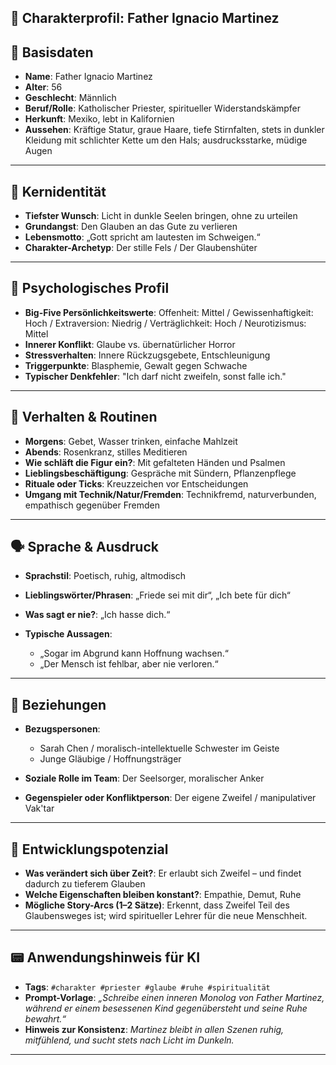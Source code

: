 ## 🧬 Charakterprofil: Father Ignacio Martinez

## 🚫 Basisdaten

* **Name**: Father Ignacio Martinez
* **Alter**: 56
* **Geschlecht**: Männlich
* **Beruf/Rolle**: Katholischer Priester, spiritueller Widerstandskämpfer
* **Herkunft**: Mexiko, lebt in Kalifornien
* **Aussehen**:
  Kräftige Statur, graue Haare, tiefe Stirnfalten, stets in dunkler Kleidung mit schlichter Kette um den Hals; ausdrucksstarke, müdige Augen

---

## 🌟 Kernidentität

* **Tiefster Wunsch**: Licht in dunkle Seelen bringen, ohne zu urteilen
* **Grundangst**: Den Glauben an das Gute zu verlieren
* **Lebensmotto**: „Gott spricht am lautesten im Schweigen.“
* **Charakter-Archetyp**: Der stille Fels / Der Glaubenshüter

---

## 🧠 Psychologisches Profil

* **Big-Five Persönlichkeitswerte**:
  Offenheit: Mittel / Gewissenhaftigkeit: Hoch / Extraversion: Niedrig / Verträglichkeit: Hoch / Neurotizismus: Mittel
* **Innerer Konflikt**: Glaube vs. übernatürlicher Horror
* **Stressverhalten**: Innere Rückzugsgebete, Entschleunigung
* **Triggerpunkte**: Blasphemie, Gewalt gegen Schwache
* **Typischer Denkfehler**: "Ich darf nicht zweifeln, sonst falle ich."

---

## 🔄 Verhalten & Routinen

* **Morgens**: Gebet, Wasser trinken, einfache Mahlzeit
* **Abends**: Rosenkranz, stilles Meditieren
* **Wie schläft die Figur ein?**: Mit gefalteten Händen und Psalmen
* **Lieblingsbeschäftigung**: Gespräche mit Sündern, Pflanzenpflege
* **Rituale oder Ticks**: Kreuzzeichen vor Entscheidungen
* **Umgang mit Technik/Natur/Fremden**: Technikfremd, naturverbunden, empathisch gegenüber Fremden

---

## 🗣️ Sprache & Ausdruck

* **Sprachstil**: Poetisch, ruhig, altmodisch
* **Lieblingswörter/Phrasen**: „Friede sei mit dir“, „Ich bete für dich“
* **Was sagt er nie?**: „Ich hasse dich.“
* **Typische Aussagen**:

    * „Sogar im Abgrund kann Hoffnung wachsen.“
    * „Der Mensch ist fehlbar, aber nie verloren.“

---

## 👥 Beziehungen

* **Bezugspersonen**:

    * Sarah Chen / moralisch-intellektuelle Schwester im Geiste
    * Junge Gläubige / Hoffnungsträger
* **Soziale Rolle im Team**: Der Seelsorger, moralischer Anker
* **Gegenspieler oder Konfliktperson**: Der eigene Zweifel / manipulativer Vak'tar

---

## 🚤 Entwicklungspotenzial

* **Was verändert sich über Zeit?**: Er erlaubt sich Zweifel – und findet dadurch zu tieferem Glauben
* **Welche Eigenschaften bleiben konstant?**: Empathie, Demut, Ruhe
* **Mögliche Story-Arcs (1–2 Sätze)**:
  Erkennt, dass Zweifel Teil des Glaubensweges ist; wird spiritueller Lehrer für die neue Menschheit.

---

## 📟 Anwendungshinweis für KI

* **Tags**: `#charakter #priester #glaube #ruhe #spiritualität`
* **Prompt-Vorlage**:
  *„Schreibe einen inneren Monolog von Father Martinez, während er einem besessenen Kind gegenübersteht und seine Ruhe bewahrt.“*
* **Hinweis zur Konsistenz**:
  *Martinez bleibt in allen Szenen ruhig, mitfühlend, und sucht stets nach Licht im Dunkeln.*

---
